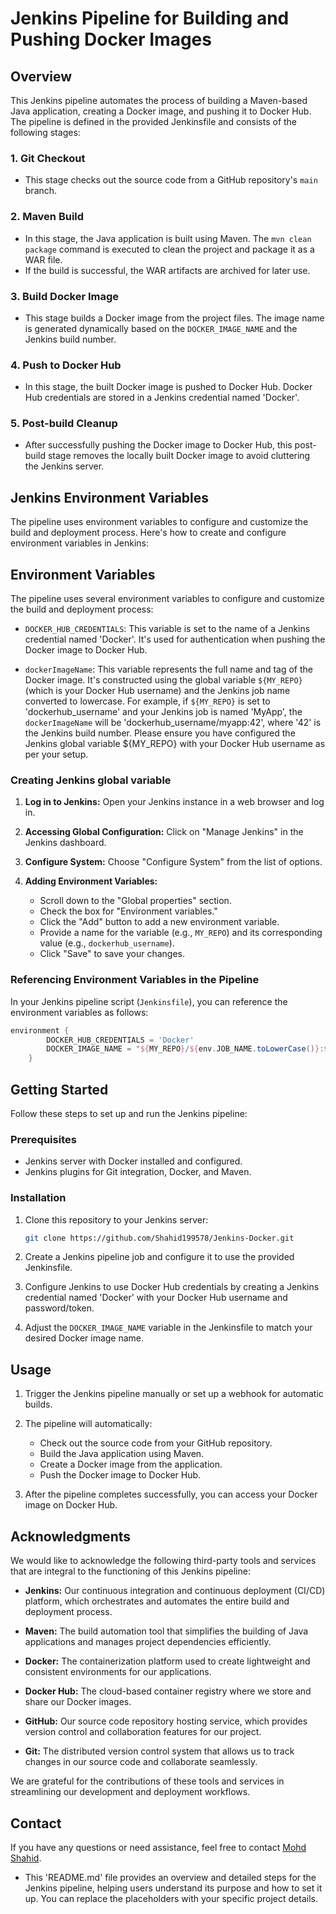 # Jenkins Pipeline for Building and Pushing Docker Images

## Overview

This Jenkins pipeline automates the process of building a Maven-based Java application, creating a Docker image, and pushing it to Docker Hub. The pipeline is defined in the provided Jenkinsfile and consists of the following stages:

### 1. Git Checkout

- This stage checks out the source code from a GitHub repository's `main` branch.

### 2. Maven Build

- In this stage, the Java application is built using Maven. The `mvn clean package` command is executed to clean the project and package it as a WAR file.
- If the build is successful, the WAR artifacts are archived for later use.

### 3. Build Docker Image

- This stage builds a Docker image from the project files. The image name is generated dynamically based on the `DOCKER_IMAGE_NAME` and the Jenkins build number.

### 4. Push to Docker Hub

- In this stage, the built Docker image is pushed to Docker Hub. Docker Hub credentials are stored in a Jenkins credential named 'Docker'.

### 5. Post-build Cleanup

- After successfully pushing the Docker image to Docker Hub, this post-build stage removes the locally built Docker image to avoid cluttering the Jenkins server.



## Jenkins Environment Variables

The pipeline uses environment variables to configure and customize the build and deployment process. Here's how to create and configure environment variables in Jenkins:

## Environment Variables
The pipeline uses several environment variables to configure and customize the build and deployment process:

- `DOCKER_HUB_CREDENTIALS`: This variable is set to the name of a Jenkins credential named 'Docker'. It's used for authentication when pushing the Docker image to Docker Hub.

- `dockerImageName`: This variable represents the full name and tag of the Docker image. It's constructed using the global variable `${MY_REPO}` (which is your Docker Hub username) and the Jenkins job name converted to lowercase. For example, if `${MY_REPO}` is set to 'dockerhub_username' and your Jenkins job is named 'MyApp', the `dockerImageName` will be 'dockerhub_username/myapp:42', where '42' is the Jenkins build number.
Please ensure you have configured the Jenkins global variable ${MY_REPO} with your Docker Hub username as per your setup.

### Creating Jenkins global variable

1. **Log in to Jenkins:** Open your Jenkins instance in a web browser and log in.

2. **Accessing Global Configuration:** Click on "Manage Jenkins" in the Jenkins dashboard.

3. **Configure System:** Choose "Configure System" from the list of options.

4. **Adding Environment Variables:**
   - Scroll down to the "Global properties" section.
   - Check the box for "Environment variables."
   - Click the "Add" button to add a new environment variable.
   - Provide a name for the variable (e.g., `MY_REPO`) and its corresponding value (e.g., `dockerhub_username`).
   - Click "Save" to save your changes.

### Referencing Environment Variables in the Pipeline

In your Jenkins pipeline script (`Jenkinsfile`), you can reference the environment variables as follows:

```groovy
environment {
        DOCKER_HUB_CREDENTIALS = 'Docker'
        DOCKER_IMAGE_NAME = "${MY_REPO}/${env.JOB_NAME.toLowerCase()}:${BUILD_NUMBER}"  // ${MY_REPO}` (which is your Docker Hub username) and the Jenkins job name converted to lowercase
    }
```

## Getting Started

Follow these steps to set up and run the Jenkins pipeline:

### Prerequisites

- Jenkins server with Docker installed and configured.
- Jenkins plugins for Git integration, Docker, and Maven.

### Installation

1. Clone this repository to your Jenkins server:

   ```bash
   git clone https://github.com/Shahid199578/Jenkins-Docker.git
   ```

2. Create a Jenkins pipeline job and configure it to use the provided Jenkinsfile.

3. Configure Jenkins to use Docker Hub credentials by creating a Jenkins credential named 'Docker' with your Docker Hub username and password/token.

4. Adjust the `DOCKER_IMAGE_NAME` variable in the Jenkinsfile to match your desired Docker image name.

## Usage

1. Trigger the Jenkins pipeline manually or set up a webhook for automatic builds.

2. The pipeline will automatically:
   - Check out the source code from your GitHub repository.
   - Build the Java application using Maven.
   - Create a Docker image from the application.
   - Push the Docker image to Docker Hub.

3. After the pipeline completes successfully, you can access your Docker image on Docker Hub.


## Acknowledgments

We would like to acknowledge the following third-party tools and services that are integral to the functioning of this Jenkins pipeline:

- **Jenkins:** Our continuous integration and continuous deployment (CI/CD) platform, which orchestrates and automates the entire build and deployment process.

- **Maven:** The build automation tool that simplifies the building of Java applications and manages project dependencies efficiently.

- **Docker:** The containerization platform used to create lightweight and consistent environments for our applications.

- **Docker Hub:** The cloud-based container registry where we store and share our Docker images.

- **GitHub:** Our source code repository hosting service, which provides version control and collaboration features for our project.

- **Git:** The distributed version control system that allows us to track changes in our source code and collaborate seamlessly.

We are grateful for the contributions of these tools and services in streamlining our development and deployment workflows.


## Contact

If you have any questions or need assistance, feel free to contact [Mohd Shahid](mailto:shahid199578@gmail.com).



- This 'README.md' file provides an overview and detailed steps for the Jenkins pipeline, helping users understand its purpose and how to set it up. You can replace the placeholders with your specific project details.

